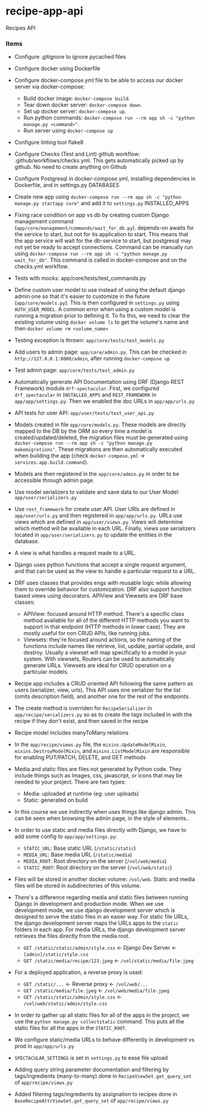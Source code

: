 # recipe-app-api

Recipes API

### Items

-   Configure .gitignore to ignore pycached files
-   Configure docker using Dockerfile
-   Configure docker-compose.yml file to be able to access our docker server via docker-compose:

    -   Build docker image: `docker-compose build`.
    -   Tear down docker server: `docker-compose down`.
    -   Set up docker server: `docker-compose up`.
    -   Run python commands: `docker-compose run --rm app sh -c "python manage.py <command>"`.
    -   Run server using `docker-compose up`

-   Configure linting tool flake8
-   Configure Checks (Test and Lint) github workflow: .github/workflows/checks.yml. This gets automatically picked up by github. No need to create anything on Github
-   Configure Postgresql in docker-compose.yml, installing dependencies in Dockerfile, and in settings.py DATABASES
-   Create new app using `docker-compose run --rm app sh -c "python manage.py startapp core"` and add it to `settings.py` INSTALLED_APPS
-   Fixing race condition on app vs db by creating custom Django management command (`app/core/management/commands/wait_for_db.py`). depends-on awaits for the service to start, but not for its application to start. This means that the app service will wait for the db-service to start, but postgresql may not yet be ready to accept connections. Command can be manually run using `docker-compose run --rm app sh -c "python manage.py wait_for_db"`. This command is called in docker-compose and on the checks.yml workflow.
-   Tests with mocks: app/core/tests/test_commands.py
-   Define custom user model to use instead of using the default django admin one so that it's easier to customize in the future (`app/core/models.py`). This is then configured in `settings.py` using `AUTH_USER_MODEL`. A common error when using a custom model is running a migration prior to defining it. To fix this, we need to clear the existing volume using `docker volume ls` to get the volume's name and then `docker volume rm <volume_name>`
-   Testing exception is thrown: `app/core/tests/test_models.py`
-   Add users to admin page: `app/core/admin.py`. This can be checked in `http://127.0.0.1:8000/admin`, after running `docker-compose up`
-   Test admin page: `app/core/tests/test_admin.py`
-   Automatically generate API Documentation using DRF (Django REST Framework) module `drf-spectacular`. First, we configured `drf_spectacular` in `INSTALLED_APPS` and `REST_FRAMEWORK` in `app/app/settings.py`. Then we enabled the doc URLs in `app/app/urls.py`
-   API tests for user API: `app/user/tests/test_user_api.py`
-   Models created in file `app/core/models.py`. These models are directly mapped to the DB by the ORM so every time a model is created/updated/deleted, the migration files must be generated using `docker-compose run --rm app sh -c "python manage.py makemigrations"`. These migrations are then automatically executed when building the app (check `docker-compose.yml` -> `services.app.build.command`).
-   Models are then registered in the `app/core/admin.py` in order to be accessible through admin page.
-   Use model serializers to validate and save data to our User Model: `app/user/serializers.py`
-   Use `rest_framework` for create user API. User URls are defined in `app/user/urls.py` and then registered in `app/app/urls.py`. URLs use views which are defined in `app/user/views.py`. Views will determine which method will be available in each URL. Finally, views use serializers located in `app/user/serializers.py` to update the entities in the database.
-   A view is what handles a request made to a URL.
-   Django uses python functions that accept a single request argument, and that can be used as the view to handle a particular request to a URL.
-   DRF uses classes that provides engs with reusable logic while allowing them to override behavior for customization. DRF also support function based views using decorators. APIView and Viewsets are DRF base classes:

    -   APIView: focused around HTTP method. There's a specific class method available for all of the different HTTP methods you want to support in that endpoint (HTTP methods in lower case). They are mostly useful for non CRUD APIs, like running jobs.
    -   Viewsets: they're focused around actions, so the naming of the functions include names like retrieve, list, update, partial update, and destroy. Usually a viewset will map specifically to a model in your system. With viewsets, Routers can be used to automatically generate URLs. Viewsets are ideal for CRUD operation on a particular models.

-   Recipe app includes a CRUD oriented API following the same pattern as users (serializer, view, urls). This API uses one serializer for the list (omits description field), and another one for the rest of the endpoints.
-   The create method is overriden for `RecipeSerializer` in `app/recipe/serializers.py` so as to create the tags included in with the recipe if they don't exist, and then saved in the recipe
-   Recipe model includes manyToMany relations
-   In the `app/recipe/views.py` file, the `mixins.UpdateModelMixin`, `mixins.DestroyModelMixin`, and `mixins.ListModelMixin` are responsible for enabling PUT/PATCH, DELETE, and GET methods
-   Media and static files are files not generated by Python code. They include things such as Images, css, javascript, or icons that may be needed to your project. There are two types:

    -   Media: uploaded at runtime (eg: user uploads)
    -   Static: generated on build

-   In this course we use indirectly when uses things like django admin. This can be seen when browsing the admin page, in the style of elements..
-   In order to use static and media files directly with Django, we have to add some config to `app/app/settings.py`:

    -   `STATIC_URL`: Base static URL (`/static/static`)
    -   `MEDIA_URL`: Base media URL (`/static/media`)
    -   `MEDIA_ROOT`: Root directory on the server (`/vol/web/media`)
    -   `STATIC_ROOT`: Root directory on the server (`/vol/web/static`)

-   Files will be stored in another docker volume: `/vol/web`. Static and media files will be stored in subdirectories of this volume.
-   There's a difference regarding media and static files between running Django in development and production mode. When we use development mode, we use django development server which is designed to serve the static files in an easier way. For static file URLs, the django development server maps the URLs apps to the `static` folders in each app. For media URLs, the django development server retrieves the files directly from the media root.

    -   `GET /static/static/admin/style.css` <- Django Dev Server <- `[admin]/static/style.css`
    -   `GET /static/media/recipe/123.jpeg` <- `/vol/static/media/file.jpeg`

-   For a deployed application, a reverse proxy is used:

    -   `GET /static/...` <- Reverse proxy <- `/vol/web/...`
    -   `GET /static/media/file.jpeg` <- `/vol/web/media/file.jpeg`
    -   `GET /static/static/admin/style.css` <- `/vol/web/static/admin/style.css`

-   In order to gather up all static files for all of the apps in the project, we use the `python manage.py collectstatic` command. This puts all the static files for all the apps in the `STATIC_ROOT`.
-   We configure static/media URLs to behave differently in development vs prod in `app/app/urls.py`
-   `SPECTACULAR_SETTINGS` is set in `settings.py` to ease file upload
-   Adding query string parameter documentation and filtering by tags/ingredients (many-to-many) done in `RecipeViewSet.get_query_set` of `app/recipe/views.py`
-   Added filtering tags/ingredients by assignation to recipes done in `BaseRecipeAttrViewSet.get_query_set` of `app/recipe/views.py`
